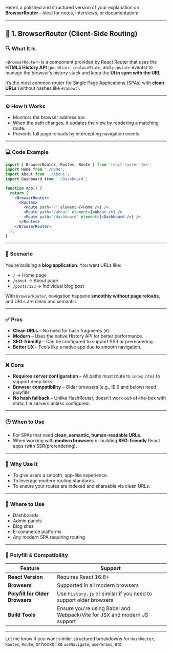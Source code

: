 Here’s a polished and structured version of your explanation on **BrowserRouter**—ideal for notes, interviews, or documentation:

---

## 📘 1. BrowserRouter (Client-Side Routing)

### 🔍 **What It Is**
`<BrowserRouter>` is a component provided by React Router that uses the **HTML5 History API** (`pushState`, `replaceState`, and `popstate` events) to manage the browser’s history stack and keep the **UI in sync with the URL**.

It’s the most common router for Single Page Applications (SPAs) with **clean URLs** (without hashes like `#/about`).

---

### ⚙️ **How It Works**
- Monitors the browser address bar.
- When the path changes, it updates the view by rendering a matching route.
- Prevents full page reloads by intercepting navigation events.

---

### 💻 **Code Example**

```jsx
import { BrowserRouter, Routes, Route } from 'react-router-dom';
import Home from './Home';
import About from './About';
import Dashboard from './Dashboard';

function App() {
  return (
    <BrowserRouter>
      <Routes>
        <Route path="/" element={<Home />} />
        <Route path="/about" element={<About />} />
        <Route path="/dashboard" element={<Dashboard />} />
      </Routes>
    </BrowserRouter>
  );
}
```

---

### 📌 **Scenario**
You're building a **blog application**. You want URLs like:
- `/` → Home page
- `/about` → About page
- `/posts/123` → Individual blog post

With `BrowserRouter`, navigation happens **smoothly without page reloads**, and URLs are clean and semantic.

---

### ✅ **Pros**
- **Clean URLs** – No need for hash fragments (`#`).
- **Modern** – Uses the native History API for better performance.
- **SEO-friendly** – Can be configured to support SSR or prerendering.
- **Better UX** – Feels like a native app due to smooth navigation.

---

### ❌ **Cons**
- **Requires server configuration** – All paths must route to `index.html` to support deep links.
- **Browser compatibility** – Older browsers (e.g., IE 9 and below) need polyfills.
- **No hash fallback** – Unlike HashRouter, doesn’t work out-of-the-box with static file servers unless configured.

---

### 🕒 **When to Use**
- For SPAs that need **clean, semantic, human-readable URLs**.
- When working with **modern browsers** or building **SEO-friendly** React apps (with SSR/prerendering).

---

### 🎯 **Why Use It**
- To give users a smooth, app-like experience.
- To leverage modern routing standards.
- To ensure your routes are indexed and shareable via clean URLs.

---

### 📍 **Where to Use**
- Dashboards  
- Admin panels  
- Blog sites  
- E-commerce platforms  
- Any modern SPA requiring routing

---

### 🧩 **Polyfill & Compatibility**

| Feature | Support |
|--------|---------|
| **React Version** | Requires React 16.8+ |
| **Browsers** | Supported in all modern browsers |
| **Polyfill for Older Browsers** | Use `history.js` or similar if you need to support older browsers |
| **Build Tools** | Ensure you're using Babel and Webpack/Vite for JSX and modern JS support |

---

Let me know if you want similar structured breakdowns for `HashRouter`, `Routes`, `Route`, or hooks like `useNavigate`, `useParams`, etc.